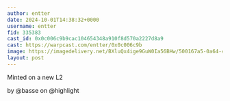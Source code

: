 ```yaml
---
author: entter
date: 2024-10-01T14:38:32+0000
username: entter
fid: 335383
cast_id: 0x0c006c9b9cac104654348a910f8d570a2227d8a9
cast: https://warpcast.com/entter/0x0c006c9b
image: https://imagedelivery.net/BXluQx4ige9GuW0Ia56BHw/500167a5-0a64-4a55-d582-29fdd8406900/original
layout: post
---
```

Minted on a new L2  
  
by @basse on @highlight  

<img src='https://imagedelivery.net/BXluQx4ige9GuW0Ia56BHw/500167a5-0a64-4a55-d582-29fdd8406900/original' alt='' referrerpolicy='no-referrer'/>